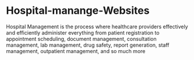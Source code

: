 # Hospital-manange-Websites
Hospital Management is the process where healthcare providers effectively and efficiently administer everything from patient registration to appointment scheduling, document management, consultation management, lab management, drug safety, report generation, staff management, outpatient management, and so much more
